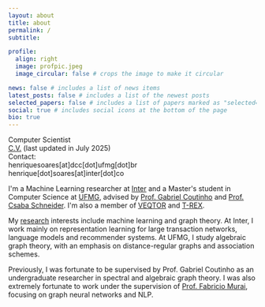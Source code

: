 ```yaml
---
layout: about
title: about
permalink: /
subtitle:

profile:
  align: right
  image: profpic.jpeg
  image_circular: false # crops the image to make it circular

news: false # includes a list of news items
latest_posts: false # includes a list of the newest posts
selected_papers: false # includes a list of papers marked as "selected={true}"
social: true # includes social icons at the bottom of the page
bio: true
---
```


Computer Scientist<br>
[C.V.](../assets/pdf/HenriqueAssumpcao_CV.pdf) (last updated in July 2025)<br>
Contact:<br>
henriquesoares[at]dcc[dot]ufmg[dot]br<br>
henrique[dot]soares[at]inter[dot]co<br>

I'm a Machine Learning researcher at [Inter](https://inter.co/) and a Master's student in Computer Science at [UFMG](https://ufmg.br/), advised by [Prof. Gabriel Coutinho](https://homepages.dcc.ufmg.br/~gabriel/) and [Prof. Csaba Schneider](https://schcs.github.io/WP/). I'm also a member of [VEQTOR](https://www.veqtor.dcc.ufmg.br/) and [T-REX](https://trex.dcc.ufmg.br/).

My [research](https://henriqueassumpcao.github.io/research/) interests include machine learning and graph theory. At Inter, I work mainly on representation learning for large transaction networks, language models and recommender systems. At UFMG, I study algebraic graph theory, with an emphasis on distance-regular graphs and association schemes.

Previously, I was fortunate to be supervised by Prof. Gabriel Coutinho as an undergraduate researcher in spectral and algebraic graph theory. I was also extremely fortunate to work under the supervision of [Prof. Fabricio Murai](https://users.wpi.edu/~fmurai/), focusing on graph neural networks and NLP.
